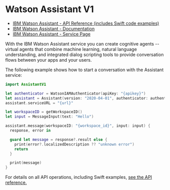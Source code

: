 # Watson Assistant V1

* [IBM Watson Assistant - API Reference (includes Swift code examples)](https://cloud.ibm.com/apidocs/assistant/assistant-v1?code=swift)
* [IBM Watson Assistant - Documentation](https://cloud.ibm.com/docs/assistant/index.html#about)
* [IBM Watson Assistant - Service Page](https://www.ibm.com/cloud/watson-assistant/)

With the IBM Watson Assistant service you can create cognitive agents -- virtual agents
that combine machine learning, natural language understanding, and integrated dialog scripting tools to provide conversation flows between your apps and your users.

The following example shows how to start a conversation with the Assistant service:

```swift
import AssistantV1

let authenticator = WatsonIAMAuthenticator(apiKey: "{apikey}")
let assistant = Assistant(version: "2020-04-01", authenticator: authenticator)
assistant.serviceURL = "{url}"

let workspaceID = getWorkspaceID()
let input = MessageInput(text: "Hello")

assistant.message(workspaceID: "{workspace_id}", input: input) {
  response, error in

  guard let message = response?.result else {
    print(error?.localizedDescription ?? "unknown error")
    return
  }

  print(message)
}
```

For details on all API operations, including Swift examples, [see the API reference.](https://cloud.ibm.com/apidocs/assistant/assistant-v1?code=swift)